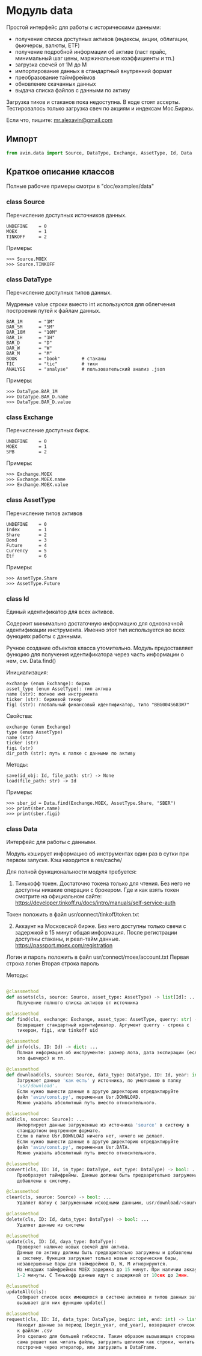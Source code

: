 # Модуль data

Простой интерфейс для работы с историческими данными:
- получение списка доступных активов (индексы, акции, облигации, фьючерсы,
    валюты, ETF)
- получение подробной информации об активе (ласт прайс, минимальный шаг цены,
    маржинальные коэффициенты и тп.)
- загрузка свечей от 1М до М
- импортирование данных в стандартный внутренний формат 
- преобразование таймфреймов
- обновление скачанных данных
- выдача списка файлов с данными по активу

Загрузка тиков и стаканов пока недоступна. В коде стоят ассерты.
Тестировалось только загрузка свеч по акциям и индексам Мос.Биржы. 

Если что, пишите: mr.alexavin@gmail.com


## Импорт
```python 
from avin.data import Source, DataType, Exchange, AssetType, Id, Data
```


## Краткое описание классов
Полные рабочие примеры смотри в "doc/examples/data"

### class Source <!--{{{-->
Перечисление доступных источников данных.

	UNDEFINE    = 0
	MOEX        = 1
	TINKOFF     = 2

Примеры:

    >>> Source.MOEX
    >>> Source.TINKOFF

<!--}}}-->
### class DataType <!--{{{-->
Перечисление доступных типов данных.

Мудреные value строки вместо int используются для облегчения построения путей
к файлам данных.

	BAR_1M      = "1M"
	BAR_5M      = "5M"
	BAR_10M     = "10M"
	BAR_1H      = "1H"
	BAR_D       = "D"
	BAR_W       = "W"
	BAR_M       = "M"
	BOOK        = "book"        # стаканы   
	TIC         = "tic"         # тики
	ANALYSE     = "analyse"     # пользовательский анализ .json

Примеры:

    >>> DataType.BAR_1M
    >>> DataType.BAR_D.name
    >>> DataType.BAR_D.value

<!--}}}-->
### class Exchange<!--{{{-->
Перечисление доступных бирж.

	UNDEFINE    = 0
	MOEX        = 1
	SPB         = 2

Примеры:

    >>> Exchange.MOEX
    >>> Exchange.MOEX.name
    >>> Exchange.MOEX.value

<!--}}}-->
### class AssetType<!--{{{-->
Перечисление типов активов 

	UNDEFINE    = 0
	Index       = 1
	Share       = 2
	Bond        = 3
	Future      = 4
	Currency    = 5
	Etf         = 6

Примеры:

    >>> AssetType.Share
    >>> AssetType.Future

<!--}}}-->
### class Id<!--{{{-->
Единый идентификатор для всех активов.

Содержит минимально достаточную информацию для однозначной идентификации 
инструмента. Именно этот тип используется во всех функциях работы с данными.

Ручное создание объектов класса утомительно. Модуль предоставляет функцию
для получения идентификатора через часть информации о нем, см. Data.find()

Инициализация:

    exchange (enum Exchange): биржа
    asset_type (enum AssetType): тип актива
    name (str): полное имя инструмента
    ticker (str): биржевой тикер
    figi (str): глобальный финансовый идентификатор, типо "BBG004S683W7"

Свойства:

    exchange (enum Exchange)
    type (enum AssetType)
    name (str)
    ticker (str)
    figi (str)
    dir_path (str): путь к папке с данными по активу

Методы:

    save(id_obj: Id, file_path: str) -> None
    load(file_path: str) -> Id
    
Примеры:

    >>> sber_id = Data.find(Exchange.MOEX, AssetType.Share, "SBER")
    >>> print(sber.name)
    >>> print(sber.figi)

<!--}}}-->
### class Data<!--{{{-->
Интерфейс для работы с данными.

Модуль кэширует информацию об инструментах один раз в сутки при первом 
запуске. Кэш находится в res/cache/<source>

Для полной функциональности модуля требуется:
1. Тинькофф токен.
Достаточно токена только для чтения. Без него не доступны никакие операции
с брокером. Где и как взять токен смотрите на официальном 
сайте: 
https://developer.tinkoff.ru/docs/intro/manuals/self-service-auth

Токен положить в файл usr/connect/tinkoff/token.txt

2. Аккаунт на Московской бирже.
Без него доступны только свечи с задержкой в 15 минут общая информация. После
регистрации доступны стаканы, и реал-тайм данные.
https://passport.moex.com/registration

Логин и пароль положить в файл usr/connect/moex/account.txt
Первая строка логин
Вторая строка пароль

Методы:
```python 

@classmethod
def assets(cls, source: Source, asset_type: AssetType) -> list[Id]: ... 
    Получение полного списка активов от источника

@classmethod
def find(cls, exchange: Exchange, asset_type: AssetType, querry: str) -> Id: ...
    Возвращает стандартный идентификатор. Аргумент querry - строка с 
    тикером, figi, или tinkoff uid

@classmethod
def info(cls, ID: Id) -> dict: ...
    Полная информация об инструменте: размер лота, дата экспирации (если 
    это фьючерс) и тп.

@classmethod
def download(cls, source: Source, data_type: DataType, ID: Id, year: int) -> bool: ...
    Загружает данные 'как есть' у источника, по умолчанию в папку 
    'usr/download'.
    Если нужно вынести данные в другую директорию отредактируйте
    файл 'avin/const.py', переменная Usr.DOWNLOAD.
    Можно указать абсолютный путь вместо относительного.

@classmethod
add(cls, source: Source): ...
    Импортирует данные загруженные из источника 'source' в систему в
    стандартном внутреннем формате.
    Если в папке Usr.DOWNLOAD ничего нет, ничего не делает.
    Если нужно вынести данные в другую директорию отредактируйте
    файл 'avin/const.py', переменная Usr.DATA.
    Можно указать абсолютный путь вместо относительного.

@classmethod
convert(cls, ID: Id, in_type: DataType, out_type: DataType) -> bool: ...
    Преобразует таймфреймы. Данные должны быть предварительно загружены и
    добавлены в систему.

@classmethod
clear(cls, source: Source) -> bool: ...
    Удаляет папку с загруженными исходными данными, usr/download/<source>

@classmethod
delete(cls, ID: Id, data_type: DataType) -> bool: ...
    Удаляет данные из системы

@classmethod
update(cls, ID: Id, daya_type: DataType):
    Проверяет наличие новых свечей для актива.
    Данные по активу должны быть предварительно загружены и добавлены
    в систему. Функция загружает только новые исторические бары,
    незавершенные бары для таймфреймов D, W, M игнорируются.
    На младших таймфреймах MOEX задержка до 15 минут. При наличии аккаунта
    1-2 минуты. С Тинькофф данные идут с задержкой от 10сек до 2мин.

@classmethod
updateAll(cls):
    Собирает список всех имеющихся в системе активов и типов данных затем
    вызывает для них функцию update()

@classmethod
request(cls, ID: Id, data_type: DataType, begin: int, end: int) -> list[file_path]:
    Находит данные за период [begin_year, end_year], возвращает список путей
    к файлам .csv 
    Это сделано для большей гибкости. Таким образом вызывающая сторона 
    сама решает как читать файлы, загрузить целиком как строки, читать
    построчно через итератор, или загрузить в DataFrame.

```
<!--}}}-->

